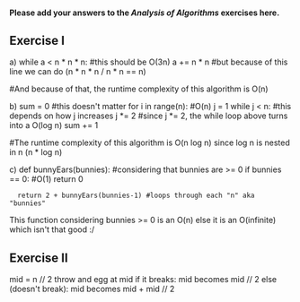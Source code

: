 #### Please add your answers to the ***Analysis of  Algorithms*** exercises here.

## Exercise I

a) while a < n * n * n: #this should be O(3n)
    a += n * n #but because of this line we can do (n * n * n / n * n == n)

#And because of that, the runtime complexity of this algorithm is O(n)

b) sum = 0 #this doesn't matter
    for i in range(n): #O(n)
      j = 1
      while j < n: #this depends on how j increases
        j *= 2 #since j *= 2, the while loop above turns into a O(log n)
        sum += 1

#The runtime complexity of this algorithm is O(n log n) since log n is nested in n (n * log n)


c)
def bunnyEars(bunnies): #considering that bunnies are >= 0
      if bunnies == 0: #O(1)
        return 0

      return 2 + bunnyEars(bunnies-1) #loops through each "n" aka "bunnies"

This function considering bunnies >= 0 is an O(n) else it is an O(infinite) which isn't that good :/
    

## Exercise II

mid = n // 2
throw and egg at mid
if it breaks:
    mid becomes mid // 2
else (doesn't break):
    mid becomes mid + mid // 2


